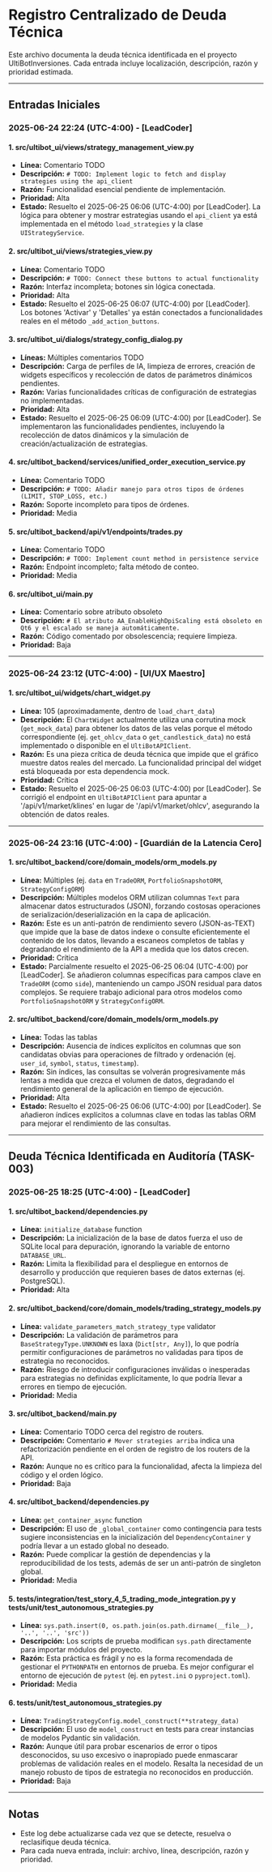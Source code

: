 # Registro Centralizado de Deuda Técnica

Este archivo documenta la deuda técnica identificada en el proyecto UltiBotInversiones. Cada entrada incluye localización, descripción, razón y prioridad estimada.

---

## Entradas Iniciales

### 2025-06-24 22:24 (UTC-4:00) - [LeadCoder]

#### 1. src/ultibot_ui/views/strategy_management_view.py
- **Línea:** Comentario TODO
- **Descripción:** `# TODO: Implement logic to fetch and display strategies using the api_client`
- **Razón:** Funcionalidad esencial pendiente de implementación.
- **Prioridad:** Alta
- **Estado:** Resuelto el 2025-06-25 06:06 (UTC-4:00) por [LeadCoder]. La lógica para obtener y mostrar estrategias usando el `api_client` ya está implementada en el método `load_strategies` y la clase `UIStrategyService`.

#### 2. src/ultibot_ui/views/strategies_view.py
- **Línea:** Comentario TODO
- **Descripción:** `# TODO: Connect these buttons to actual functionality`
- **Razón:** Interfaz incompleta; botones sin lógica conectada.
- **Prioridad:** Alta
- **Estado:** Resuelto el 2025-06-25 06:07 (UTC-4:00) por [LeadCoder]. Los botones 'Activar' y 'Detalles' ya están conectados a funcionalidades reales en el método `_add_action_buttons`.

#### 3. src/ultibot_ui/dialogs/strategy_config_dialog.py
- **Líneas:** Múltiples comentarios TODO
- **Descripción:** Carga de perfiles de IA, limpieza de errores, creación de widgets específicos y recolección de datos de parámetros dinámicos pendientes.
- **Razón:** Varias funcionalidades críticas de configuración de estrategias no implementadas.
- **Prioridad:** Alta
- **Estado:** Resuelto el 2025-06-25 06:09 (UTC-4:00) por [LeadCoder]. Se implementaron las funcionalidades pendientes, incluyendo la recolección de datos dinámicos y la simulación de creación/actualización de estrategias.

#### 4. src/ultibot_backend/services/unified_order_execution_service.py
- **Línea:** Comentario TODO
- **Descripción:** `# TODO: Añadir manejo para otros tipos de órdenes (LIMIT, STOP_LOSS, etc.)`
- **Razón:** Soporte incompleto para tipos de órdenes.
- **Prioridad:** Media

#### 5. src/ultibot_backend/api/v1/endpoints/trades.py
- **Línea:** Comentario TODO
- **Descripción:** `# TODO: Implement count method in persistence service`
- **Razón:** Endpoint incompleto; falta método de conteo.
- **Prioridad:** Media

#### 6. src/ultibot_ui/main.py
- **Línea:** Comentario sobre atributo obsoleto
- **Descripción:** `# El atributo AA_EnableHighDpiScaling está obsoleto en Qt6 y el escalado se maneja automáticamente.`
- **Razón:** Código comentado por obsolescencia; requiere limpieza.
- **Prioridad:** Baja

---

### 2025-06-24 23:12 (UTC-4:00) - [UI/UX Maestro]

#### 1. src/ultibot_ui/widgets/chart_widget.py
- **Línea:** 105 (aproximadamente, dentro de `load_chart_data`)
- **Descripción:** El `ChartWidget` actualmente utiliza una corrutina mock (`get_mock_data`) para obtener los datos de las velas porque el método correspondiente (ej. `get_ohlcv_data` o `get_candlestick_data`) no está implementado o disponible en el `UltiBotAPIClient`.
- **Razón:** Es una pieza crítica de deuda técnica que impide que el gráfico muestre datos reales del mercado. La funcionalidad principal del widget está bloqueada por esta dependencia mock.
- **Prioridad:** Crítica
- **Estado:** Resuelto el 2025-06-25 06:03 (UTC-4:00) por [LeadCoder]. Se corrigió el endpoint en `UltiBotAPIClient` para apuntar a '/api/v1/market/klines' en lugar de '/api/v1/market/ohlcv', asegurando la obtención de datos reales.

---

### 2025-06-24 23:16 (UTC-4:00) - [Guardián de la Latencia Cero]

#### 1. src/ultibot_backend/core/domain_models/orm_models.py
- **Línea:** Múltiples (ej. `data` en `TradeORM`, `PortfolioSnapshotORM`, `StrategyConfigORM`)
- **Descripción:** Múltiples modelos ORM utilizan columnas `Text` para almacenar datos estructurados (JSON), forzando costosas operaciones de serialización/deserialización en la capa de aplicación.
- **Razón:** Este es un anti-patrón de rendimiento severo (JSON-as-TEXT) que impide que la base de datos indexe o consulte eficientemente el contenido de los datos, llevando a escaneos completos de tablas y degradando el rendimiento de la API a medida que los datos crecen.
- **Prioridad:** Crítica
- **Estado:** Parcialmente resuelto el 2025-06-25 06:04 (UTC-4:00) por [LeadCoder]. Se añadieron columnas específicas para campos clave en `TradeORM` (como `side`), manteniendo un campo JSON residual para datos complejos. Se requiere trabajo adicional para otros modelos como `PortfolioSnapshotORM` y `StrategyConfigORM`.

#### 2. src/ultibot_backend/core/domain_models/orm_models.py
- **Línea:** Todas las tablas
- **Descripción:** Ausencia de índices explícitos en columnas que son candidatas obvias para operaciones de filtrado y ordenación (ej. `user_id`, `symbol`, `status`, `timestamp`).
- **Razón:** Sin índices, las consultas se volverán progresivamente más lentas a medida que crezca el volumen de datos, degradando el rendimiento general de la aplicación en tiempo de ejecución.
- **Prioridad:** Alta
- **Estado:** Resuelto el 2025-06-25 06:06 (UTC-4:00) por [LeadCoder]. Se añadieron índices explícitos a columnas clave en todas las tablas ORM para mejorar el rendimiento de las consultas.

---

## Deuda Técnica Identificada en Auditoría (TASK-003)

### 2025-06-25 18:25 (UTC-4:00) - [LeadCoder]

#### 1. src/ultibot_backend/dependencies.py
- **Línea:** `initialize_database` function
- **Descripción:** La inicialización de la base de datos fuerza el uso de SQLite local para depuración, ignorando la variable de entorno `DATABASE_URL`.
- **Razón:** Limita la flexibilidad para el despliegue en entornos de desarrollo y producción que requieren bases de datos externas (ej. PostgreSQL).
- **Prioridad:** Alta

#### 2. src/ultibot_backend/core/domain_models/trading_strategy_models.py
- **Línea:** `validate_parameters_match_strategy_type` validator
- **Descripción:** La validación de parámetros para `BaseStrategyType.UNKNOWN` es laxa (`Dict[str, Any]`), lo que podría permitir configuraciones de parámetros no validadas para tipos de estrategia no reconocidos.
- **Razón:** Riesgo de introducir configuraciones inválidas o inesperadas para estrategias no definidas explícitamente, lo que podría llevar a errores en tiempo de ejecución.
- **Prioridad:** Media

#### 3. src/ultibot_backend/main.py
- **Línea:** Comentario TODO cerca del registro de routers.
- **Descripción:** Comentario `# Mover strategies arriba` indica una refactorización pendiente en el orden de registro de los routers de la API.
- **Razón:** Aunque no es crítico para la funcionalidad, afecta la limpieza del código y el orden lógico.
- **Prioridad:** Baja

#### 4. src/ultibot_backend/dependencies.py
- **Línea:** `get_container_async` function
- **Descripción:** El uso de `_global_container` como contingencia para tests sugiere inconsistencias en la inicialización del `DependencyContainer` y podría llevar a un estado global no deseado.
- **Razón:** Puede complicar la gestión de dependencias y la reproducibilidad de los tests, además de ser un anti-patrón de singleton global.
- **Prioridad:** Media

#### 5. tests/integration/test_story_4_5_trading_mode_integration.py y tests/unit/test_autonomous_strategies.py
- **Línea:** `sys.path.insert(0, os.path.join(os.path.dirname(__file__), '..', '..', 'src'))`
- **Descripción:** Los scripts de prueba modifican `sys.path` directamente para importar módulos del proyecto.
- **Razón:** Esta práctica es frágil y no es la forma recomendada de gestionar el `PYTHONPATH` en entornos de prueba. Es mejor configurar el entorno de ejecución de `pytest` (ej. en `pytest.ini` o `pyproject.toml`).
- **Prioridad:** Media

#### 6. tests/unit/test_autonomous_strategies.py
- **Línea:** `TradingStrategyConfig.model_construct(**strategy_data)`
- **Descripción:** El uso de `model_construct` en tests para crear instancias de modelos Pydantic sin validación.
- **Razón:** Aunque útil para probar escenarios de error o tipos desconocidos, su uso excesivo o inapropiado puede enmascarar problemas de validación reales en el modelo. Resalta la necesidad de un manejo robusto de tipos de estrategia no reconocidos en producción.
- **Prioridad:** Baja

---

## Notas

- Este log debe actualizarse cada vez que se detecte, resuelva o reclasifique deuda técnica.
- Para cada nueva entrada, incluir: archivo, línea, descripción, razón y prioridad.
